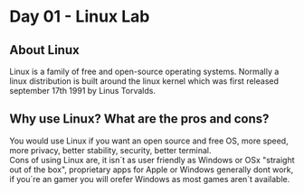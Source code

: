 # Day 01 - Linux Lab

## About Linux
Linux is a family of free and open-source operating systems. Normally a linux distribution is built around the linux kernel which was first released september 17th 1991 by Linus Torvalds.

## Why use Linux? What are the pros and cons?  
You would use Linux if you want an open source and free OS, more speed, more privacy, better stability, security, better terminal.    
Cons of using Linux are, it isn´t as user friendly as Windows or OSx "straight out of the box", proprietary apps for Apple or Windows generally     dont work, if you´re an gamer you will orefer Windows as most games aren´t available.